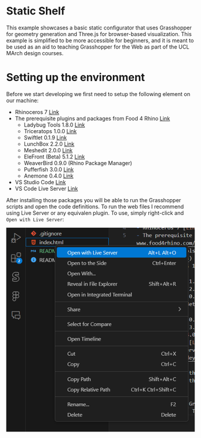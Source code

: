 # Static Shelf

This example showcases a basic static configurator that uses Grasshopper for geometry generation and Three.js for browser-based visualization. This example is simplified to be more accessible for beginners, and it is meant to be used as an aid to teaching Grasshopper for the Web as part of the UCL MArch design courses.



# Setting up the environment

Before we start developing we first need to setup the following element on our machine:
- Rhinoceros 7 [Link](https://www.rhino3d.com/7/)
- The prerequisite plugins and packages from Food 4 Rhino [Link](https://www.food4rhino.com/en)
    - Ladybug Tools 1.8.0 [Link](https://www.food4rhino.com/en/app/ladybug-tools)
    - Triceratops 1.0.0 [Link](https://www.food4rhino.com/en/app/triceratops)
    - Swiftlet 0.1.9 [Link](https://www.food4rhino.com/en/app/swiftlet)
    - LunchBox 2.2.0 [Link](https://www.food4rhino.com/en/app/lunchbox)
    - Meshedit 2.0.0 [Link](https://www.food4rhino.com/en/app/meshedit)
    - EleFront (Beta) 5.1.2 [Link](https://www.food4rhino.com/en/app/elefront)
    - WeaverBird 0.9.0 (Rhino Package Manager)
    - Pufferfish 3.0.0 [Link](https://www.food4rhino.com/en/app/pufferfish)
    - Anemone 0.4.0 [Link](https://www.food4rhino.com/en/app/anemone)
- VS Studio Code [Link](https://code.visualstudio.com/download)
- VS Code Live Server [Link](https://marketplace.visualstudio.com/items?itemName=ritwickdey.LiveServer)

After installing those packages you will be able to run the Grasshopper scripts and open the code definitions. To run the web files I recommend using Live Server or any equivalen plugin. To use, simply right-click and `Open with Live Server`:

![alt](assets/live-server-run.png "Photo")
